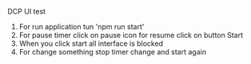 DCP UI test 


1. For run application tun 'npm run start'
2. For pause timer click on pause icon for resume click on button Start
3. When you click start all interface is blocked
4. For change something stop timer change and start again 
